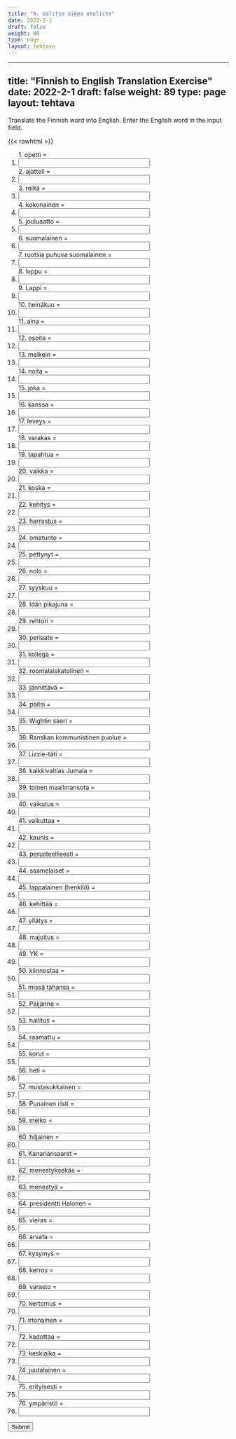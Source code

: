 ```yaml
---
title: "9. Valitse oikea etuliite"
date: 2022-2-1
draft: false
weight: 89
type: page
layout: tehtava
---
```


---
title: "Finnish to English Translation Exercise"
date: 2022-2-1
draft: false
weight: 89
type: page
layout: tehtava
---

Translate the Finnish word into English. Enter the English word in the input field.

{{< rawhtml >}}
<div class="tehtava">
<form autocomplete="off">
  <ol>
  
<section>
1. opetti = &nbsp;<br class="flex visible md:hidden lg:hidden"><li><input id="q1" type="text"/><span></span></li>
</section>
<section>
2. ajatteli = &nbsp;<br class="flex visible md:hidden lg:hidden"><li><input id="q2" type="text"/><span></span></li>
</section>
<section>
3. reikä = &nbsp;<br class="flex visible md:hidden lg:hidden"><li><input id="q3" type="text"/><span></span></li>
</section>
<section>
4. kokonainen = &nbsp;<br class="flex visible md:hidden lg:hidden"><li><input id="q4" type="text"/><span></span></li>
</section>
<section>
5. jouluaatto = &nbsp;<br class="flex visible md:hidden lg:hidden"><li><input id="q5" type="text"/><span></span></li>
</section>
<section>
6. suomalainen = &nbsp;<br class="flex visible md:hidden lg:hidden"><li><input id="q6" type="text"/><span></span></li>
</section>
<section>
7. ruotsia puhuva suomalainen = &nbsp;<br class="flex visible md:hidden lg:hidden"><li><input id="q7" type="text"/><span></span></li>
</section>
<section>
8. loppu = &nbsp;<br class="flex visible md:hidden lg:hidden"><li><input id="q8" type="text"/><span></span></li>
</section>
<section>
9. Lappi = &nbsp;<br class="flex visible md:hidden lg:hidden"><li><input id="q9" type="text"/><span></span></li>
</section>
<section>
10. heinäkuu = &nbsp;<br class="flex visible md:hidden lg:hidden"><li><input id="q10" type="text"/><span></span></li>
</section>
<section>
11. aina = &nbsp;<br class="flex visible md:hidden lg:hidden"><li><input id="q11" type="text"/><span></span></li>
</section>
<section>
12. osoite = &nbsp;<br class="flex visible md:hidden lg:hidden"><li><input id="q12" type="text"/><span></span></li>
</section>
<section>
13. melkein = &nbsp;<br class="flex visible md:hidden lg:hidden"><li><input id="q13" type="text"/><span></span></li>
</section>
<section>
14. noita = &nbsp;<br class="flex visible md:hidden lg:hidden"><li><input id="q14" type="text"/><span></span></li>
</section>
<section>
15. joka = &nbsp;<br class="flex visible md:hidden lg:hidden"><li><input id="q15" type="text"/><span></span></li>
</section>
<section>
16. kanssa = &nbsp;<br class="flex visible md:hidden lg:hidden"><li><input id="q16" type="text"/><span></span></li>
</section>
<section>
17. leveys = &nbsp;<br class="flex visible md:hidden lg:hidden"><li><input id="q17" type="text"/><span></span></li>
</section>
<section>
18. varakas = &nbsp;<br class="flex visible md:hidden lg:hidden"><li><input id="q18" type="text"/><span></span></li>
</section>
<section>
19. tapahtua = &nbsp;<br class="flex visible md:hidden lg:hidden"><li><input id="q19" type="text"/><span></span></li>
</section>
<section>
20. vaikka = &nbsp;<br class="flex visible md:hidden lg:hidden"><li><input id="q20" type="text"/><span></span></li>
</section>
<section>
21. koska = &nbsp;<br class="flex visible md:hidden lg:hidden"><li><input id="q21" type="text"/><span></span></li>
</section>
<section>
22. kehitys = &nbsp;<br class="flex visible md:hidden lg:hidden"><li><input id="q22" type="text"/><span></span></li>
</section>
<section>
23. harrastus = &nbsp;<br class="flex visible md:hidden lg:hidden"><li><input id="q23" type="text"/><span></span></li>
</section>
<section>
24. omatunto = &nbsp;<br class="flex visible md:hidden lg:hidden"><li><input id="q24" type="text"/><span></span></li>
</section>
<section>
25. pettynyt = &nbsp;<br class="flex visible md:hidden lg:hidden"><li><input id="q25" type="text"/><span></span></li>
</section>
<section>
26. nolo = &nbsp;<br class="flex visible md:hidden lg:hidden"><li><input id="q26" type="text"/><span></span></li>
</section>
<section>
27. syyskuu = &nbsp;<br class="flex visible md:hidden lg:hidden"><li><input id="q27" type="text"/><span></span></li>
</section>
<section>
28. Idän pikajuna = &nbsp;<br class="flex visible md:hidden lg:hidden"><li><input id="q28" type="text"/><span></span></li>
</section>
<section>
29. rehtori = &nbsp;<br class="flex visible md:hidden lg:hidden"><li><input id="q29" type="text"/><span></span></li>
</section>
<section>
30. periaate = &nbsp;<br class="flex visible md:hidden lg:hidden"><li><input id="q30" type="text"/><span></span></li>
</section>
<section>
31. kollega = &nbsp;<br class="flex visible md:hidden lg:hidden"><li><input id="q31" type="text"/><span></span></li>
</section>
<section>
32. roomalaiskatolinen = &nbsp;<br class="flex visible md:hidden lg:hidden"><li><input id="q32" type="text"/><span></span></li>
</section>
<section>
33. jännittävä = &nbsp;<br class="flex visible md:hidden lg:hidden"><li><input id="q33" type="text"/><span></span></li>
</section>
<section>
34. paitsi = &nbsp;<br class="flex visible md:hidden lg:hidden"><li><input id="q34" type="text"/><span></span></li>
</section>
<section>
35. Wightin saari = &nbsp;<br class="flex visible md:hidden lg:hidden"><li><input id="q35" type="text"/><span></span></li>
</section>
<section>
36. Ranskan kommunistinen puolue = &nbsp;<br class="flex visible md:hidden lg:hidden"><li><input id="q36" type="text"/><span></span></li>
</section>
<section>
37. Lizzie-täti = &nbsp;<br class="flex visible md:hidden lg:hidden"><li><input id="q37" type="text"/><span></span></li>
</section>
<section>
38. kaikkivaltias Jumala = &nbsp;<br class="flex visible md:hidden lg:hidden"><li><input id="q38" type="text"/><span></span></li>
</section>
<section>
39. toinen maailmansota = &nbsp;<br class="flex visible md:hidden lg:hidden"><li><input id="q39" type="text"/><span></span></li>
</section>
<section>
40. vaikutus = &nbsp;<br class="flex visible md:hidden lg:hidden"><li><input id="q40" type="text"/><span></span></li>
</section>
<section>
41. vaikuttaa = &nbsp;<br class="flex visible md:hidden lg:hidden"><li><input id="q41" type="text"/><span></span></li>
</section>
<section>
42. kaunis = &nbsp;<br class="flex visible md:hidden lg:hidden"><li><input id="q42" type="text"/><span></span></li>
</section>
<section>
43. perusteellisesti = &nbsp;<br class="flex visible md:hidden lg:hidden"><li><input id="q43" type="text"/><span></span></li>
</section>
<section>
44. saamelaiset = &nbsp;<br class="flex visible md:hidden lg:hidden"><li><input id="q44" type="text"/><span></span></li>
</section>
<section>
45. lappalainen (henkilö) = &nbsp;<br class="flex visible md:hidden lg:hidden"><li><input id="q45" type="text"/><span></span></li>
</section>
<section>
46. kehittää = &nbsp;<br class="flex visible md:hidden lg:hidden"><li><input id="q46" type="text"/><span></span></li>
</section>
<section>
47. yllätys = &nbsp;<br class="flex visible md:hidden lg:hidden"><li><input id="q47" type="text"/><span></span></li>
</section>
<section>
48. majoitus = &nbsp;<br class="flex visible md:hidden lg:hidden"><li><input id="q48" type="text"/><span></span></li>
</section>
<section>
49. YK = &nbsp;<br class="flex visible md:hidden lg:hidden"><li><input id="q49" type="text"/><span></span></li>
</section>
<section>
50. kiinnostaa = &nbsp;<br class="flex visible md:hidden lg:hidden"><li><input id="q50" type="text"/><span></span></li>
</section>
<section>
51. missä tahansa = &nbsp;<br class="flex visible md:hidden lg:hidden"><li><input id="q51" type="text"/><span></span></li>
</section>
<section>
52. Päijänne = &nbsp;<br class="flex visible md:hidden lg:hidden"><li><input id="q52" type="text"/><span></span></li>
</section>
<section>
53. hallitus = &nbsp;<br class="flex visible md:hidden lg:hidden"><li><input id="q53" type="text"/><span></span></li>
</section>
<section>
54. raamattu = &nbsp;<br class="flex visible md:hidden lg:hidden"><li><input id="q54" type="text"/><span></span></li>
</section>
<section>
55. korut = &nbsp;<br class="flex visible md:hidden lg:hidden"><li><input id="q55" type="text"/><span></span></li>
</section>
<section>
56. heti = &nbsp;<br class="flex visible md:hidden lg:hidden"><li><input id="q56" type="text"/><span></span></li>
</section>
<section>
57. mustasukkainen = &nbsp;<br class="flex visible md:hidden lg:hidden"><li><input id="q57" type="text"/><span></span></li>
</section>
<section>
58. Punainen risti = &nbsp;<br class="flex visible md:hidden lg:hidden"><li><input id="q58" type="text"/><span></span></li>
</section>
<section>
59. melko = &nbsp;<br class="flex visible md:hidden lg:hidden"><li><input id="q59" type="text"/><span></span></li>
</section>
<section>
60. hiljainen = &nbsp;<br class="flex visible md:hidden lg:hidden"><li><input id="q60" type="text"/><span></span></li>
</section>
<section>
61. Kanariansaaret = &nbsp;<br class="flex visible md:hidden lg:hidden"><li><input id="q61" type="text"/><span></span></li>
</section>
<section>
62. menestyksekäs = &nbsp;<br class="flex visible md:hidden lg:hidden"><li><input id="q62" type="text"/><span></span></li>
</section>
<section>
63. menestyä = &nbsp;<br class="flex visible md:hidden lg:hidden"><li><input id="q63" type="text"/><span></span></li>
</section>
<section>
64. presidentti Halonen = &nbsp;<br class="flex visible md:hidden lg:hidden"><li><input id="q64" type="text"/><span></span></li>
</section>
<section>
65. vieras = &nbsp;<br class="flex visible md:hidden lg:hidden"><li><input id="q65" type="text"/><span></span></li>
</section>
<section>
66. arvata = &nbsp;<br class="flex visible md:hidden lg:hidden"><li><input id="q66" type="text"/><span></span></li>
</section>
<section>
67. kysymys = &nbsp;<br class="flex visible md:hidden lg:hidden"><li><input id="q67" type="text"/><span></span></li>
</section>
<section>
68. kerros = &nbsp;<br class="flex visible md:hidden lg:hidden"><li><input id="q68" type="text"/><span></span></li>
</section>
<section>
69. varasto = &nbsp;<br class="flex visible md:hidden lg:hidden"><li><input id="q69" type="text"/><span></span></li>
</section>
<section>
70. kertomus = &nbsp;<br class="flex visible md:hidden lg:hidden"><li><input id="q70" type="text"/><span></span></li>
</section>
<section>
71. irtonainen = &nbsp;<br class="flex visible md:hidden lg:hidden"><li><input id="q71" type="text"/><span></span></li>
</section>
<section>
72. kadottaa = &nbsp;<br class="flex visible md:hidden lg:hidden"><li><input id="q72" type="text"/><span></span></li>
</section>
<section>
73. keskiaika = &nbsp;<br class="flex visible md:hidden lg:hidden"><li><input id="q73" type="text"/><span></span></li>
</section>
<section>
74. juutalainen = &nbsp;<br class="flex visible md:hidden lg:hidden"><li><input id="q74" type="text"/><span></span></li>
</section>
<section>
75. erityisesti = &nbsp;<br class="flex visible md:hidden lg:hidden"><li><input id="q75" type="text"/><span></span></li>
</section>
<section>
76. ympäristö = &nbsp;<br class="flex visible md:hidden lg:hidden"><li><input id="q76" type="text"/><span></span></li>
</section>

</ol>
  
 <link rel="stylesheet" type="text/css" href="/css/kirjoita1.css"/>

<div id="buttonWrapper">
  <button type="submit">Submit</button>
</div>

</form>
</div>


<script>
var answers = {
"q1": ["taught"],
"q2": ["thought"],
"q3": ["hole"],
"q4": ["whole"],
"q5": ["Christmas Eve"],
"q6": ["Finnish, a Finn"],
"q7": ["a Swedish speaking Finn"],
"q8": ["finish"],
"q9": ["Lapland"],
"q10": ["July"],
"q11": ["always"],
"q12": ["address"],
"q13": ["almost"],
"q14": ["witch"],
"q15": ["which"],
"q16": ["with"],
"q17": ["width"],
"q18": ["wealthy"],
"q19": ["happen"],
"q20": ["although"],
"q21": ["because"],
"q22": ["development"],
"q23": ["hobby"],
"q24": ["conscience"],
"q25": ["disappointed"],
"q26": ["embarrassed"],
"q27": ["September"],
"q28": ["the Orient Express"],
"q29": ["principal"],
"q30": ["principle"],
"q31": ["colleague"],
"q32": ["Roman Catholic"],
"q33": ["exciting"],
"q34": ["except"],
"q35": ["the Isle of Wight"],
"q36": ["the French Communist Party"],
"q37": ["Aunt Lizzie"],
"q38": ["God Almighty"],
"q39": ["WWII, the Second World War"],
"q40": ["effect"],
"q41": ["affect"],
"q42": ["beautiful"],
"q43": ["thoroughly"],
"q44": ["the Samis"],
"q45": ["Lapp"],
"q46": ["develop"],
"q47": ["surprise"],
"q48": ["accommodation"],
"q49": ["UN, the United Nations"],
"q50": ["interest"],
"q51": ["wherever"],
"q52": ["Lake Päijänne"],
"q53": ["government"],
"q54": ["the Bible"],
"q55": ["jewellery"],
"q56": ["immediately"],
"q57": ["jealous"],
"q58": ["the Red Cross"],
"q59": ["quite"],
"q60": ["quiet"],
"q61": ["the Canary Islands, the Canaries"],
"q62": ["successful"],
"q63": ["succeed"],
"q64": ["President Halonen"],
"q65": ["guest"],
"q66": ["guess"],
"q67": ["question"],
"q68": ["storey"],
"q69": ["store"],
"q70": ["story"],
"q71": ["loose"],
"q72": ["lose"],
"q73": ["the Middle Ages"],
"q74": ["Jewish, a Jew"],
"q75": ["especially"],
"q76": ["environment"],
  
  };

function markAnswers() {
  $("input[type='text']").each(function() {
    console.log($.inArray(this.value, answers[this.id]));
    if ($.inArray(this.value.toLowerCase().trim(), answers[this.id]) === -1) {
      $(this).parent()[0].setAttribute("class", "vaarin");
    } else {
      $(this).parent()[0].setAttribute("class", "oikein");
    }
  })
}

$("form").on("submit", function(e) {
  e.preventDefault();
  markAnswers();
});
</script>

<style>
.tehtava input[type="text"] {
    width: 300px;
    text-align: right;
}
</style>
</rawhtml>




